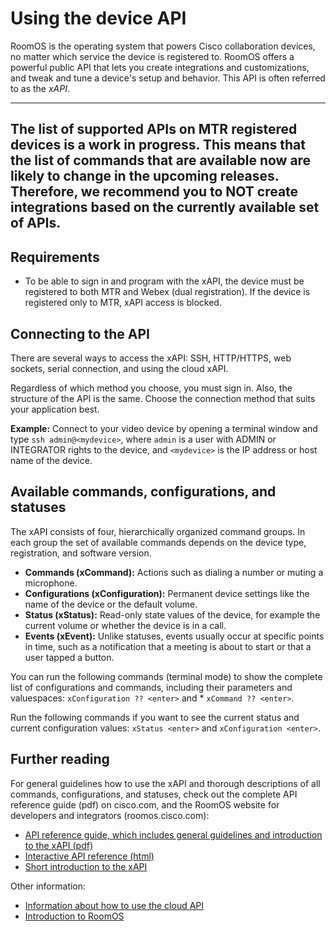 # Using the device API

RoomOS is the operating system that powers Cisco collaboration devices, no matter which service the device is registered to. RoomOS offers a powerful public API that lets you create integrations and customizations, and tweak and tune a device's setup and behavior. This API is often referred to as the _xAPI_.

---
**The list of supported APIs on MTR registered devices is a work in progress. This means that the list of commands that are available now are likely to change in the upcoming releases. Therefore, we recommend you to NOT create integrations based on the currently available set of APIs.**
---

## Requirements
* To be able to sign in and program with the xAPI, the device must be registered to both MTR and Webex (dual registration). If the device is registered only to MTR, xAPI access is blocked.

## Connecting to the API
There are several ways to access the xAPI: SSH, HTTP/HTTPS, web sockets, serial connection, and using the cloud xAPI.

Regardless of which method you choose, you must sign in. Also, the structure of the API is the same. Choose the connection method that suits your application best.

**Example:** Connect to your video device by opening a terminal window and type `ssh admin@<mydevice>`, where `admin` is a user with ADMIN or INTEGRATOR rights to the device, and `<mydevice>` is the IP address or host name of the device.

## Available commands, configurations, and statuses
The xAPI consists of four, hierarchically organized command groups. In each group the set of available commands depends on the device type, registration, and software version.

* **Commands (xCommand):** Actions such as dialing a number or muting a microphone.
* **Configurations (xConfiguration):** Permanent device settings like the name of the device or the default volume.
* **Status (xStatus):** Read-only state values of the device, for example the current volume or whether the device is in a call.
* **Events (xEvent):** Unlike statuses, events usually occur at specific points in time, such as a notification that a meeting is about to start or that a user tapped a button.

You can run the following commands (terminal mode) to show the complete list of configurations and commands, including their parameters and valuespaces: `xConfiguration ?? <enter>` and * `xCommand ?? <enter>`.

Run the following commands if you want to see the current status and current configuration values: `xStatus <enter>` and `xConfiguration <enter>`.

## Further reading
For general guidelines how to use the xAPI and thorough descriptions of all commands, configurations, and statuses, check out the complete API reference guide (pdf) on cisco.com, and the RoomOS website for developers and integrators (roomos.cisco.com):
* [API reference guide, which includes general guidelines and introduction to the xAPI (pdf)]( https://www.cisco.com/c/en/us/support/collaboration-endpoints/spark-room-kit-series/products-command-reference-list.html)
* [Interactive API reference (html)](https://roomos.cisco.com/xapi)
* [Short introduction to the xAPI](https://roomos.cisco.com/doc/TechDocs/xAPI)

Other information:
* [Information about how to use the cloud API](https://developer.webex.com/docs/api/guides/device-developers-guide)
* [Introduction to RoomOS](https://roomos.cisco.com/doc/TechDocs/Introduction)
